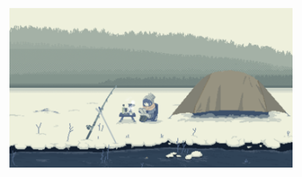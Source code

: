 
<p align="center">
  <a><img src="__shima_rin_yurucamp_drawn_by_bonchi_pixel__7d9c30860e343d296d4f9f31d9725081.gif" alt="DarkHost"></a>
</p>

